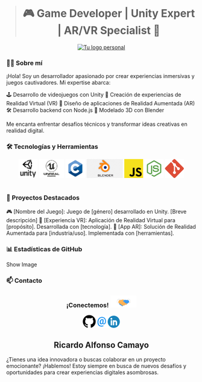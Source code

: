 > # <div align="center">🎮 Game Developer | Unity Expert | AR/VR Specialist 🚀</div>

<div align="center">
  <a href="dreamweaverstudio.com.co">
    <img src="https://github.com/ricardo1470/ricardo1470/blob/master/img/LogoVideo2.gif" alt="Tu logo personal" width="600" height="600">
  </a>
</div>

### 👨‍💻 Sobre mí <br>

¡Hola! Soy un desarrollador apasionado por crear experiencias inmersivas y juegos cautivadores. Mi expertise abarca:

🕹️ Desarrollo de videojuegos con Unity
🥽 Creación de experiencias de Realidad Virtual (VR)
📱 Diseño de aplicaciones de Realidad Aumentada (AR)
🛠️ Desarrollo backend con Node.js
🎨 Modelado 3D con Blender

Me encanta enfrentar desafíos técnicos y transformar ideas creativas en realidad digital.

### 🛠️ Tecnologías y Herramientas <br>
<div align="center">
  <img height="50" src="https://github.com/ricardo1470/ricardo1470/blob/master/img/unity3d-logo.png" alt="Unity" title="Unity">
  <img height="50" src="https://github.com/ricardo1470/ricardo1470/blob/master/img/unreal-engine.jpg" alt="Unreal Engine" title="Unreal Engine">
  <img height="50" src="https://github.com/ricardo1470/ricardo1470/blob/master/img/c.png" alt="C#" title="C#">
  <img height="50" src="https://github.com/ricardo1470/ricardo1470/blob/master/img/blender.png" alt="Blender" title="Blender">
  <img height="50" src="https://github.com/ricardo1470/ricardo1470/blob/master/img/js.png" alt="JavaScript" title="JavaScript">
  <img height="50" src="https://github.com/ricardo1470/ricardo1470/blob/master/img/node2.jpg" alt="Node.js" title="Node.js">
  <img height="50" src="https://github.com/ricardo1470/ricardo1470/blob/master/img/Git_logo.png" alt="Git" title="Git">
</div>

<br>

### 🚀 Proyectos Destacados

🎮 [Nombre del Juego]: Juego de [género] desarrollado en Unity. [Breve descripción]
🥽 [Experiencia VR]: Aplicación de Realidad Virtual para [propósito]. Desarrollada con [tecnología].
📱 [App AR]: Solución de Realidad Aumentada para [industria/uso]. Implementada con [herramientas].

### 📊 Estadísticas de GitHub

Show Image

### 📫 Contacto
<div align="center">
<h3>
    ¡Conectemos! <img src="https://github.com/SurvivalRoomVR/ar-vr-portfolio-project/blob/main/img/Handshake.gif" height="32px">
</h3>
</div>

<div align="center">
<img src="https://github.com/SurvivalRoomVR/ar-vr-portfolio-project/blob/main/img/GitHub.png" alt="Github logo" width="34"><img src="https://github.com/SurvivalRoomVR/ar-vr-portfolio-project/blob/main/img/email.png" alt="email logo" height="32"><img src="https://github.com/SurvivalRoomVR/ar-vr-portfolio-project/blob/main/img/linkedin-icon.png" alt="linkedin logo" width="32">
</div>

<div align="center">
<h2>Ricardo Alfonso Camayo</h2>
</div>

¿Tienes una idea innovadora o buscas colaborar en un proyecto emocionante? ¡Hablemos! Estoy siempre en busca de nuevos desafíos y oportunidades para crear experiencias digitales asombrosas.